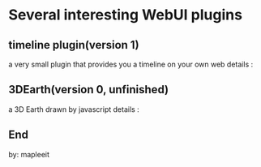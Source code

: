 # Several interesting WebUI plugins

## timeline plugin(version 1)
a very small plugin that provides you a timeline on your own web
details : 

## 3DEarth(version 0, unfinished)
a 3D Earth drawn by javascript
details : 

## End
by: mapleeit
